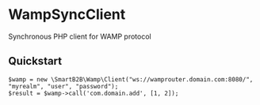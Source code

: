 # WampSyncClient
Synchronous PHP client for WAMP protocol

## Quickstart

```
$wamp = new \SmartB2B\Wamp\Client("ws://wamprouter.domain.com:8080/", "myrealm", "user", "password");
$result = $wamp->call('com.domain.add', [1, 2]);
```
